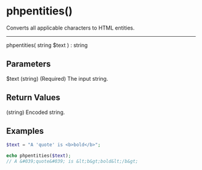 # phpentities()

Converts all applicable characters to HTML entities.

---

phpentities( string $text ) : string

## Parameters

$text (string) (Required) The input string.

## Return Values

(string) Encoded string.

## Examples

```php
$text = "A 'quote' is <b>bold</b>";

echo phpentities($text);
// A &#039;quote&#039; is &lt;b&gt;bold&lt;/b&gt;
```
